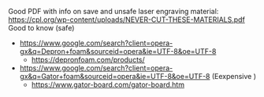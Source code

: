 Good PDF with info on save and unsafe laser engraving material:
https://cpl.org/wp-content/uploads/NEVER-CUT-THESE-MATERIALS.pdf
Good to know (safe)
- https://www.google.com/search?client=opera-gx&q=Depron+foam&sourceid=opera&ie=UTF-8&oe=UTF-8 
  -  https://depronfoam.com/products/
- https://www.google.com/search?client=opera-gx&q=Gator+foam&sourceid=opera&ie=UTF-8&oe=UTF-8  (Eexpensive )
  - https://www.gator-board.com/gator-board.htm
